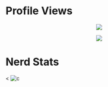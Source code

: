 # Profile Views
<p align="center">
  <img src = "https://gpvc.arturio.dev/8nz"/>
</p>

<p align="center">
  <a href="https://github.com/8nz">
    <img src="https://discord.c99.nl/widget/theme-3/896776566573522944.png"/>
     </a>
  </p>
  
# Nerd Stats
<
![c](https://github-readme-stats.vercel.app/api/top-langs/?username=8nz&layout=compact&theme=dark)

